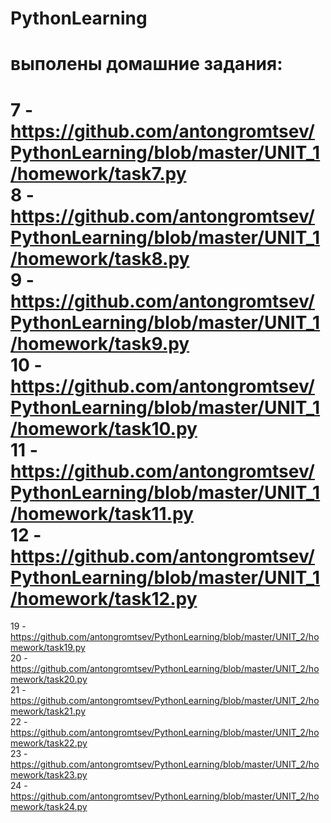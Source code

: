 # PythonLearning
выполены домашние задания:
============================================================================================
7 -   https://github.com/antongromtsev/PythonLearning/blob/master/UNIT_1/homework/task7.py  
8 -   https://github.com/antongromtsev/PythonLearning/blob/master/UNIT_1/homework/task8.py  
9 -   https://github.com/antongromtsev/PythonLearning/blob/master/UNIT_1/homework/task9.py  
10 -  https://github.com/antongromtsev/PythonLearning/blob/master/UNIT_1/homework/task10.py  
11 -  https://github.com/antongromtsev/PythonLearning/blob/master/UNIT_1/homework/task11.py  
12 -  https://github.com/antongromtsev/PythonLearning/blob/master/UNIT_1/homework/task12.py  
============================================================================================
19 -  https://github.com/antongromtsev/PythonLearning/blob/master/UNIT_2/homework/task19.py  
20 -  https://github.com/antongromtsev/PythonLearning/blob/master/UNIT_2/homework/task20.py  
21 -  https://github.com/antongromtsev/PythonLearning/blob/master/UNIT_2/homework/task21.py  
22 -  https://github.com/antongromtsev/PythonLearning/blob/master/UNIT_2/homework/task22.py  
23 -  https://github.com/antongromtsev/PythonLearning/blob/master/UNIT_2/homework/task23.py  
24 -  https://github.com/antongromtsev/PythonLearning/blob/master/UNIT_2/homework/task24.py  
